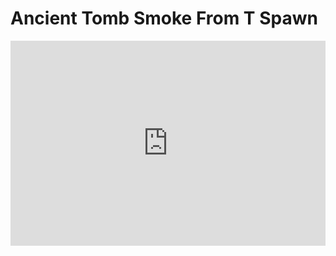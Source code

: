 # Ancient Tomb Smoke From T Spawn
<div style='position:relative; padding-bottom:calc(56.25% + 44px)'><iframe src='https://gfycat.com/ifr/SingleRedHorseshoecrab' frameborder='0' scrolling='no' width='100%' height='100%' style='position:absolute;top:0;left:0;' allowfullscreen></iframe></div>